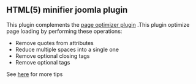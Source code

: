 HTML(5) minifier joomla plugin 
------------------------------

This plugin complements the [page optimizer plugin](/projects/WO/repos/page-optimizer/browse) .This plugin optimize page loading by performing these operations:

- Remove quotes from attributes
- Reduce multiple spaces into a single one
- Remove optional closing tags
- Remove optional tags

See [here](https://developers.google.com/web/fundamentals/performance/) for more tips
